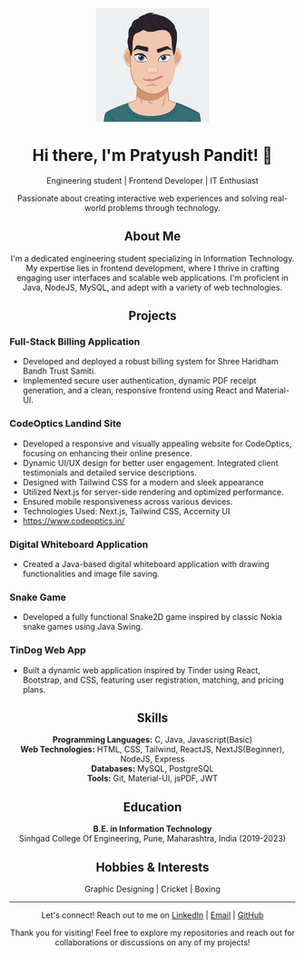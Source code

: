 <p align="center">
  <img src="https://github.com/praty1619/my-image/blob/main/AvatarMaker%20(1).png?raw=true" alt="Pratyush Pandit" width="200" height="200">
</p>

<h1 align="center">Hi there, I'm Pratyush Pandit! 👋</h1>

<p align="center">Engineering student | Frontend Developer | IT Enthusiast</p>

<p align="center">Passionate about creating interactive web experiences and solving real-world problems through technology.</p>

<h2 align="center">About Me</h2>

<p align="center">I'm a dedicated engineering student specializing in Information Technology. My expertise lies in frontend development, where I thrive in crafting engaging user interfaces and scalable web applications. I'm proficient in Java, NodeJS, MySQL, and adept with a variety of web technologies.</p>

<h2 align="center">Projects</h2>

### Full-Stack Billing Application
- Developed and deployed a robust billing system for Shree Haridham Bandh Trust Samiti.
- Implemented secure user authentication, dynamic PDF receipt generation, and a clean, responsive frontend using React and Material-UI.

### CodeOptics Landind Site
- Developed a responsive and visually appealing website for CodeOptics, focusing on enhancing their online presence.
- Dynamic UI/UX design for better user engagement. Integrated client testimonials and detailed service descriptions.
- Designed with Tailwind CSS for a modern and sleek appearance
- Utilized Next.js for server-side rendering and optimized performance.
- Ensured mobile responsiveness across various devices.
- Technologies Used: Next.js, Tailwind CSS, Accernity UI
- https://www.codeoptics.in/

### Digital Whiteboard Application
- Created a Java-based digital whiteboard application with drawing functionalities and image file saving.

### Snake Game
- Developed a fully functional Snake2D game inspired by classic Nokia snake games using Java Swing.

### TinDog Web App
- Built a dynamic web application inspired by Tinder using React, Bootstrap, and CSS, featuring user registration, matching, and pricing plans.

<h2 align="center">Skills</h2>

<p align="center">  
  <strong>Programming Languages:</strong> C, Java, Javascript(Basic) <br>
  <strong>Web Technologies:</strong> HTML, CSS, Tailwind, ReactJS, NextJS(Beginner), NodeJS, Express <br>
  <strong>Databases:</strong> MySQL, PostgreSQL <br>
  <strong>Tools:</strong> Git, Material-UI, jsPDF, JWT
</p>

<h2 align="center">Education</h2>

<p align="center">
  <strong>B.E. in Information Technology</strong> <br>
  Sinhgad College Of Engineering, Pune, Maharashtra, India (2019-2023)
</p>

<h2 align="center">Hobbies & Interests</h2>

<p align="center">
  Graphic Designing | Cricket | Boxing
</p>

---

<p align="center">
  Let's connect! Reach out to me on <a href="https://www.linkedin.com/in/pratyush-pandit-5016bb1a9/">LinkedIn</a> | <a href="mailto:praty1612@gmail.com">Email</a> | <a href="https://github.com/praty1619">GitHub</a>
</p>

<p align="center">
  Thank you for visiting! Feel free to explore my repositories and reach out for collaborations or discussions on any of my projects!
</p>
